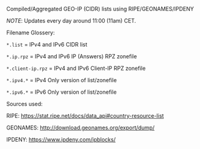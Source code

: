 Compiled/Aggregated GEO-IP (CIDR) lists using RIPE/GEONAMES/IPDENY


*NOTE*: Updates every day around 11:00 (11am) CET.


Filename Glossery:

`*.list` = IPv4 and IPv6 CIDR list

`*.ip.rpz` = IPv4 and IPv6 IP (Answers) RPZ zonefile

`*.client-ip.rpz` = IPv4 and IPv6 Client-IP RPZ zonefile


`*.ipv4.*` = IPv4 Only version of list/zonefile

`*.ipv6.*` = IPv6 Only version of list/zonefile


Sources used:

RIPE: https://stat.ripe.net/docs/data_api#country-resource-list

GEONAMES: http://download.geonames.org/export/dump/

IPDENY: https://www.ipdeny.com/ipblocks/



